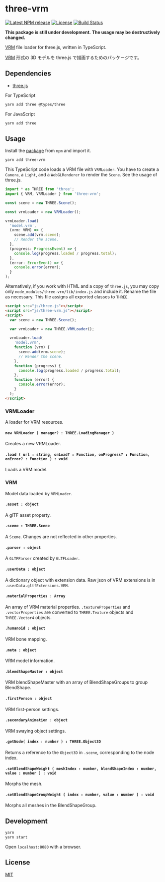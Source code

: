 # three-vrm

[![Latest NPM release][npm-badge]][npm-badge-url]
[![License][license-badge]][license-badge-url]
[![Build Status][travis-ci-badge]][travis-ci-badge-url]

**This package is still under development.**
**The usage may be destructively changed.**

[VRM](https://dwango.github.io/en/vrm/) file loader for three.js, written in TypeScript.

[VRM](https://dwango.github.io/vrm/) 形式の 3D モデルを three.js で描画するためのパッケージです。

## Dependencies

- [three.js](https://github.com/mrdoob/three.js/)

For TypeScript

```sh
yarn add three @types/three
```

For JavaScript

```sh
yarn add three
```

## Usage

Install the [package][npm-badge-url] from `npm` and import it.

```sh
yarn add three-vrm
```

This TypeScript code loads a VRM file with `VRMLoader`.
You have to create a `Camera`, a `Light`, and a `WebGLRenderer` to render the `Scene`.
See the usage of three.js.

```ts
import * as THREE from 'three';
import { VRM, VRMLoader } from 'three-vrm';

const scene = new THREE.Scene();

const vrmLoader = new VRMLoader();

vrmLoader.load(
  'model.vrm',
  (vrm: VRM) => {
    scene.add(vrm.scene);
    // Render the scene.
  },
  (progress: ProgressEvent) => {
    console.log(progress.loaded / progress.total);
  },
  (error: ErrorEvent) => {
    console.error(error);
  }
);
```

Alternatively, if you work with HTML and a copy of `three.js`, you may copy only `node_modules/three-vrm/lib/index.js` and include it.
Rename the file as necessary.
This file assigns all exported classes to `THREE`.

```html
<script src="js/three.js"></script>
<script src="js/three-vrm.js"></script>
<script>
  var scene = new THREE.Scene();

  var vrmLoader = new THREE.VRMLoader();

  vrmLoader.load(
    'model.vrm',
    function (vrm) {
      scene.add(vrm.scene);
      // Render the scene.
    },
    function (progress) {
      console.log(progress.loaded / progress.total);
    },
    function (error) {
      console.error(error);
    }
  );
</script>
```

### VRMLoader

A loader for VRM resources.

#### `new VRMLoader ( manager? : THREE.LoadingManager )`

Creates a new VRMLoader.

#### `.load ( url : string, onLoad? : Function, onProgress? : Function, onError? : Function ) : void`

Loads a VRM model.

### VRM

Model data loaded by `VRMLoader`.

#### `.asset : object`

A glTF asset property.

#### `.scene : THREE.Scene`

A `Scene`.
Changes are not reflected in other properties.

#### `.parser : object`

A `GLTFParser` created by `GLTFLoader`.

#### `.userData : object`

A dictionary object with extension data.
Raw json of VRM extensions is in `.userData.gltfExtensions.VRM`.

#### `.materialProperties : Array`

An array of VRM material properties.
`.textureProperties` and `.vectorProperties` are converted to `THREE.Texture` objects and `THREE.Vector4` objects.

#### `.humanoid : object`

VRM bone mapping.

#### `.meta : object`

VRM model information.

#### `.blendShapeMaster : object`

VRM blendShapeMaster with an array of BlendShapeGroups to group BlendShape.

#### `.firstPerson : object`

VRM first-person settings.

#### `.secondaryAnimation : object`

VRM swaying object settings.

#### `.getNode( index : number ) : THREE.Object3D`

Returns a reference to the `Object3D` in `.scene`, corresponding to the node index.

#### `.setBlendShapeWeight ( meshIndex : number, blendShapeIndex : number, value : number ) : void`

Morphs the mesh.

#### `.setBlendShapeGroupWeight ( index : number, value : number ) : void`

Morphs all meshes in the BlendShapeGroup.

## Development

```sh
yarn
yarn start
```

Open `localhost:8080` with a browser.

## License

[MIT][license-badge-url]

[npm-badge]: https://img.shields.io/npm/v/three-vrm.svg
[npm-badge-url]: https://www.npmjs.com/package/three-vrm
[license-badge]: https://img.shields.io/npm/l/three-vrm.svg
[license-badge-url]: ./LICENSE
[travis-ci-badge]: https://travis-ci.org/rdrgn/three-vrm.svg?branch=master
[travis-ci-badge-url]: https://travis-ci.org/rdrgn/three-vrm
